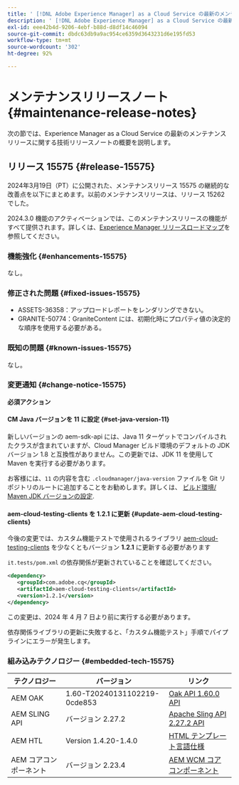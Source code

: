 ```yaml
---
title: ' [!DNL Adobe Experience Manager] as a Cloud Service の最新のメンテナンスリリースノート'
description: ' [!DNL Adobe Experience Manager] as a Cloud Service の最新のメンテナンスリリースノート'
exl-id: eee42b4d-9206-4ebf-b88d-d8df14c46094
source-git-commit: dbdc63db9a9ac954ce6359d3643231d6e195fd53
workflow-type: tm+mt
source-wordcount: '302'
ht-degree: 92%

---
```


# メンテナンスリリースノート {#maintenance-release-notes}

次の節では、Experience Manager as a Cloud Service の最新のメンテナンスリリースに関する技術リリースノートの概要を説明します。

## リリース 15575 {#release-15575}

2024年3月19日（PT）に公開された、メンテナンスリリース 15575 の継続的な改善点を以下にまとめます。以前のメンテナンスリリースは、リリース 15262 でした。

2024.3.0 機能のアクティベーションでは、このメンテナンスリリースの機能がすべて提供されます。詳しくは、[Experience Manager リリースロードマップ](https://experienceleague.adobe.com/docs/experience-manager-release-information/aem-release-updates/update-releases-roadmap.html?lang=ja)を参照してください。

### 機能強化 {#enhancements-15575}

なし。

### 修正された問題 {#fixed-issues-15575}

* ASSETS-36358：アップロードレポートをレンダリングできない。
* GRANITE-50774：GraniteContent には、初期化時にプロパティ値の決定的な順序を使用する必要がある。

### 既知の問題 {#known-issues-15575}

なし。

### 変更通知 {#change-notice-15575}

**必須アクション**

#### CM Java バージョンを 11 に設定 {#set-java-version-11}

新しいバージョンの aem-sdk-api には、Java 11 ターゲットでコンパイルされたクラスが含まれていますが、Cloud Manager ビルド環境のデフォルトの JDK バージョン 1.8 と互換性がありません。この更新では、JDK 11 を使用して Maven を実行する必要があります。

お客様には、`11` の内容を含む `.cloudmanager/java-version` ファイルを Git リポジトリのルートに追加することをお勧めします。詳しくは、 [ビルド環境/ Maven JDK バージョンの設定](/help/implementing/cloud-manager/getting-access-to-aem-in-cloud/build-environment-details.md#alternate-maven-jdk-version).

#### aem-cloud-testing-clients を 1.2.1 に更新 {#update-aem-cloud-testing-clients}

今後の変更では、カスタム機能テストで使用されるライブラリ [aem-cloud-testing-clients](https://github.com/adobe/aem-testing-clients) を少なくともバージョン **1.2.1** に更新する必要があります

`it.tests/pom.xml` の依存関係が更新されていることを確認してください。

```xml
<dependency>
   <groupId>com.adobe.cq</groupId>
   <artifactId>aem-cloud-testing-clients</artifactId>
   <version>1.2.1</version>
</dependency>
```

この変更は、2024 年 4 月 7 日より前に実行する必要があります。

依存関係ライブラリの更新に失敗すると、「カスタム機能テスト」手順でパイプラインにエラーが発生します。

### 組み込みテクノロジー {#embedded-tech-15575}

| テクノロジー | バージョン | リンク |
|---|---|---|
| AEM OAK | 1.60-T20240131102219-0cde853 | [Oak API 1.60.0 API](https://www.javadoc.io/doc/org.apache.jackrabbit/oak-api/1.60.0/index.html) |
| AEM SLING API | バージョン 2.27.2 | [Apache Sling API 2.27.2 API](https://www.javadoc.io/doc/org.apache.sling/org.apache.sling.api/latest/index.html) |
| AEM HTL | Version 1.4.20-1.4.0 | [HTML テンプレート言語仕様](https://github.com/adobe/htl-spec) |
| AEM コアコンポーネント | バージョン 2.23.4 | [AEM WCM コアコンポーネント](https://github.com/adobe/aem-core-wcm-components) |
